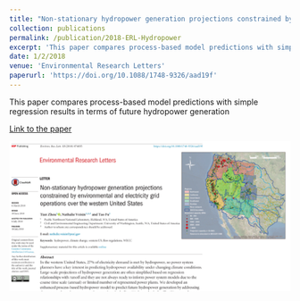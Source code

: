 ```yaml
---
title: "Non-stationary hydropower generation projections constrained by environmental and electricity grid operations over the western United States"
collection: publications
permalink: /publication/2018-ERL-Hydropower
excerpt: 'This paper compares process-based model predictions with simple regression results in terms of future hydropower generation'
date: 1/2/2018
venue: 'Environmental Research Letters'
paperurl: 'https://doi.org/10.1088/1748-9326/aad19f'
---
```

This paper compares process-based model predictions with simple regression results in terms of future hydropower generation

[Link to the paper](https://doi.org/10.1088/1748-9326/aad19f)

![image](../images/papers/2018-ERL-Hydropower.png)
